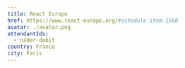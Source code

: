 ```yaml
---
title: React Europe
href: https://www.react-europe.org/#schedule-item-1568
avatar: ./avatar.png
attendantIds:
  - nader-dabit
country: France
city: Paris
---
```

